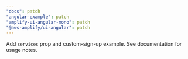 ```yaml
---
"docs": patch
"angular-example": patch
"amplify-ui-angular-mono": patch
"@aws-amplify/ui-angular": patch
---
```


Add `services` prop and custom-sign-up example. See documentation for usage notes.
